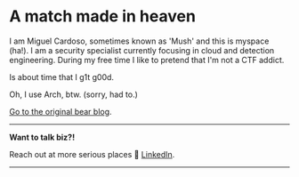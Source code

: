# A match made in heaven

I am Miguel Cardoso, sometimes known as 'Mush' and this is myspace (ha!). I am a security specialist currently focusing in cloud and detection engineering. During my free time I like to pretend that I'm not a CTF addict.

Is about time that I g1t g00d.

Oh, I use Arch, btw. (sorry, had to.)

[Go to the original bear blog](https://bearblog.dev/).

---

**Want to talk biz?!**

Reach out at more serious places 💟 [LinkedIn](https://www.janraasch.com).

---
